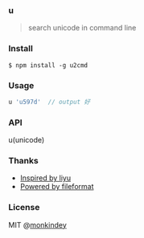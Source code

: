 ### u

> search unicode in command line

### Install

```shell
$ npm install -g u2cmd
```

### Usage

```javascript
u 'u597d'  // output 好
```

### API

u(unicode) 

### Thanks

* [Inspired by liyu](https://github.com/egoist/liyu)
* [Powered by fileformat](http://www.fileformat.info/info/unicode/char/search.htm)

### License
MIT @[monkindey](https://github.com/monkindey)